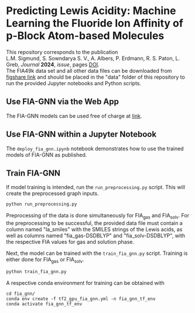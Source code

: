 # Predicting Lewis Acidity: Machine Learning the Fluoride Ion Affinity of p-Block Atom-based Molecules

This repository corresponds to the publication  
L.M. Sigmund, S. Sowndarya S. V., A. Albers, P. Erdmann, R. S. Paton, L. Greb, _Journal_ **2024**, _issue_, pages [DOI](https://github.com/patonlab/BDE-db2).  
The FIA49k data set and all other data files can be downloaded from [figshare link](https://github.com/patonlab/BDE-db2) and should be placed in the "data" folder of this repository to run the provided Jupyter notebooks and Python scripts.  

## Use FIA-GNN via the Web App

The FIA-GNN models can be used free of charge at [link](https://github.com/patonlab/BDE-db2).  

## Use FIA-GNN within a Jupyter Notebook

The ```deploy_fia_gnn.ipynb``` notebook demonstrates how to use the trained models of FIA-GNN as published.  

## Train FIA-GNN

If model training is intended, run the ```run_preprocessing.py``` script. This will create the preprocessed graph inputs.

```python
python run_preprocessing.py 
```

Preprocessing of the data is done simultaneously for FIA<sub>gas</sub> and FIA<sub>solv</sub>. For the preprocessing to be successful, the provided data file must contain a column named "la_smiles" with the SMILES strings of the Lewis acids, as well as columns named "fia_gas-DSDBLYP" and "fia_solv-DSDBLYP", with the respective FIA values for gas and solution phase.  
  
Next, the model can be trained with the ```train_fia_gnn.py``` script. Training is either done for FIA<sub>gas</sub> or FIA<sub>solv</sub>.

```python
python train_fia_gnn.py 
```
  
A respective conda environment for training can be obtained with

```
cd fia_gnn/
conda env create -f tf2_gpu_fia_gnn.yml -n fia_gnn_tf_env
conda activate fia_gnn_tf_env
```
